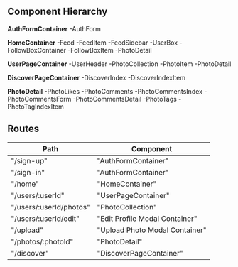 ## Component Hierarchy

**AuthFormContainer**
  -AuthForm

**HomeContainer**
  -Feed
    -FeedItem
  -FeedSidebar
    -UserBox
    -FollowBoxContainer
      -FollowBoxItem
        -PhotoDetail

**UserPageContainer**
  -UserHeader
  -PhotoCollection
    -PhotoItem
      -PhotoDetail

**DiscoverPageContainer**
  -DiscoverIndex
    -DiscoverIndexItem


**PhotoDetail**
  -PhotoLikes
  -PhotoComments
    -PhotoCommentsIndex
      -PhotoCommentsForm
      -PhotoCommentsDetail
  -PhotoTags
    -PhotoTagIndexItem



## Routes

|Path   | Component   |
|-------|-------------|
| "/sign-up" | "AuthFormContainer" |
| "/sign-in" | "AuthFormContainer" |
| "/home" | "HomeContainer" |
| "/users/:userId" | "UserPageContainer" |
| "/users/:userId/photos" | "PhotoCollection" |
| "/users/:userId/edit" | "Edit Profile Modal Container" |
| "/upload" | "Upload Photo Modal Container" |
| "/photos/:photoId" | "PhotoDetail" |
| "/discover" | "DiscoverPageContainer" |
